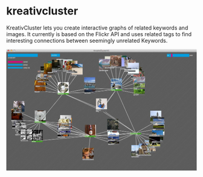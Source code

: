kreativcluster
==============

KreativCluster lets you create interactive graphs of related keywords and images. It currently is based on the Flickr API and uses related tags to find interesting connections between seemingly unrelated Keywords.

![Screenshot](/data/screenshot.jpg "KreativCluster Screenshot")
